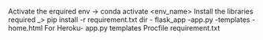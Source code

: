 Activate the erquired env -> conda activate <env_name>
Install the libraries required _> pip install -r requirement.txt
dir - flask_app
            -app.py
            -templates
                -home.html
For Heroku-
app.py
templates
Procfile
requirement.txt